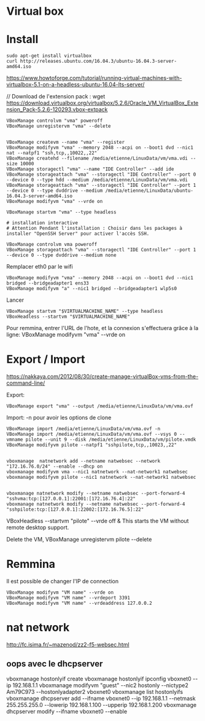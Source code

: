 
# Virtual box

# Install
```
sudo apt-get install virtualbox
curl http://releases.ubuntu.com/16.04.3/ubuntu-16.04.3-server-amd64.iso
```

https://www.howtoforge.com/tutorial/running-virtual-machines-with-virtualbox-5.1-on-a-headless-ubuntu-16.04-lts-server/

// Download de l'extension pack : 
wget https://download.virtualbox.org/virtualbox/5.2.6/Oracle_VM_VirtualBox_Extension_Pack-5.2.6-120293.vbox-extpack


```
VBoxManage controlvm "vma" poweroff
VBoxManage unregistervm "vma" --delete


VBoxManage createvm --name "vma" --register
VBoxManage modifyvm "vma" --memory 2048 --acpi on --boot1 dvd --nic1 nat --natpf1 "ssh,tcp,,10022,,22"
VBoxManage createhd --filename /media/etienne/LinuxData/vm/vma.vdi --size 10000
VBoxManage storagectl "vma" --name "IDE Controller" --add ide
VBoxManage storageattach "vma" --storagectl "IDE Controller" --port 0 --device 0 --type hdd --medium /media/etienne/LinuxData/vm/vma.vdi
VBoxManage storageattach "vma" --storagectl "IDE Controller" --port 1 --device 0 --type dvddrive --medium /media/etienne/LinuxData/ubuntu-16.04.3-server-amd64.iso
VBoxManage modifyvm "vma" --vrde on

VBoxManage startvm "vma" --type headless

# installation interactive
# Attention Pendant l'installation : Choisir dans les packages à installer "OpenSSH Server" pour activer l'accès SSH.

VBoxManage controlvm vma poweroff
VBoxManage storageattach "vma" --storagectl "IDE Controller" --port 1 --device 0 --type dvddrive --medium none

```

Remplacer eth0 par le wifi
```
VBoxManage modifyvm "vma" --memory 2048 --acpi on --boot1 dvd --nic1 bridged --bridgeadapter1 ens33
VBoxManage modifyvm "a" --nic1 bridged --bridgeadapter1 wlp5s0
```

Lancer
```
VBoxManage startvm "$VIRTUALMACHINE_NAME" --type headless
VBoxHeadless --startvm "$VIRTUALMACHINE_NAME"
```

Pour remmina, entrer l'URL de l'hote, et la connexion s'effectuera grâce à la ligne: VBoxManage modifyvm "vma" --vrde on


# Export / Import

https://nakkaya.com/2012/08/30/create-manage-virtualBox-vms-from-the-command-line/

Export:
```
VBoxManage export "vma" --output /media/etienne/LinuxData/vm/vma.ovf
```

Import: -n pour avoir les options de clone
```
VBoxManage import /media/etienne/LinuxData/vm/vma.ovf -n
VBoxManage import /media/etienne/LinuxData/vm/vma.ovf --vsys 0 --vmname pilote --unit 9 --disk /media/etienne/LinuxData/vm/pilote.vmdk
VBoxManage modifyvm pilote --natpf1 "sshpilote,tcp,,10023,,22"


vboxmanage  natnetwork add --netname natwebsec --network "172.16.76.0/24" --enable --dhcp on
vboxmanage modifyvm vma --nic1 natnetwork --nat-network1 natwebsec
vboxmanage modifyvm pilote --nic1 natnetwork --nat-network1 natwebsec


vboxmanage natnetwork modify --netname natwebsec --port-forward-4 "sshvma:tcp:[127.0.0.1]:22001:[172.16.76.4]:22"
vboxmanage natnetwork modify --netname natwebsec --port-forward-4 "sshpilote:tcp:[127.0.0.1]:22002:[172.16.76.5]:22"
```
VBoxHeadless --startvm "pilote" --vrde off &
This starts the VM without remote desktop support.

Delete the VM,
VBoxManage unregistervm pilote --delete

# Remmina

Il est possible de changer l'IP de connection
```
VBoxManage modifyvm "VM name" --vrde on
VBoxManage modifyvm "VM name" --vrdeport 3391
VBoxManage modifyvm "VM name" --vrdeaddress 127.0.0.2
```


# nat network
http://fc.isima.fr/~mazenod/zz2-f5-websec.html




## oops avec le dhcpserver
vboxmanage hostonlyif create
vboxmanage hostonlyif ipconfig vboxnet0 --ip 192.168.1.1
vboxmanage modifyvm "guest" --nic2 hostonly --nictype2 Am79C973 --hostonlyadapter2 vboxnet0
vboxmanage list hostonlyifs
vboxmanage dhcpserver add --ifname vboxnet0 --ip 192.168.1.1 --netmask 255.255.255.0 --lowerip 192.168.1.100 --upperip 192.168.1.200
vboxmanage dhcpserver modify --ifname vboxnet0 --enable